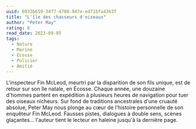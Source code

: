 ```yaml
---
uuid: 6833b659-3477-4708-947e-ed71bfa4363f
title: "L'île des chasseurs d'oiseaux"
author: "Peter May"
rating: 8
read_date: 2023-09-05
tags:
  - Nature
  - Marine
  - Ecosse
  - Policier
  - Amitié
---
```


L'inspecteur Fin McLeod, meurtri par la disparition de son fils unique, est de retour sur son île natale, en Écosse. Chaque année, une douzaine d'hommes partent en expédition à plusieurs heures de navigation pour tuer des oiseaux nicheurs. Sur fond de traditions ancestrales d'une cruauté absolue, Peter May nous plonge au cœur de l'histoire personnelle de son enquêteur Fin McLeod. Fausses pistes, dialogues à double sens, scènes glaçantes… l'auteur tient le lecteur en haleine jusqu'à la dernière page.